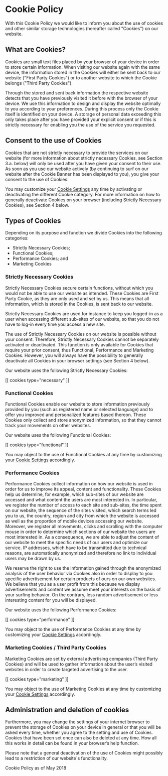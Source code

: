 # Cookie Policy

With this Cookie Policy we would like to inform you about the use of cookies and other similar storage technologies (hereafter called "Cookies") on our website.

## What are Cookies?

Cookies are small text files placed by your browser of your device in order to store certain information. When visiting our website again with the same device, the information stored in the Cookies will either be sent back to our website ("First Party Cookies") or to another website to which the Cookie belongs ("Third Party Cookies").

Through the stored and sent back information the respective website detects that you have previously visited it before with the browser of your device. We use this information to design and display the website optimally to you according to your preferences. During this process only the Cookie itself is identified on your device. A storage of personal data exceeding this only takes place after you have provided your explicit consent or if this is strictly necessary for enabling you the use of the service you requested.

## Consent to the use of Cookies

Cookies that are not strictly necessary to provide the services on our website (for more information about strictly necessary Cookies, see Section 3.a. below) will only be used after you have given your consent to their use. As soon as you use our website actively (by continuing to surf on our website after the Cookie Banner has been displayed to you), you give your consent to the use of Cookies.

You may customize your [Cookie Settings](#settings) any time by activating or deactivating the different Cookie category. For more information on how to generally deactivate Cookies on your browser (including Strictly Necessary Cookies), see Section 4 below.

## Types of Cookies

Depending on its purpose and function we divide Cookies into the following categories:

 - Strictly Necessary Cookies;
 - Functional Cookies;
 - Performance Cookies; and
 - Marketing Cookies

### Strictly Necessary Cookies

Strictly Necessary Cookies secure certain functions, without which you would not be able to use our website as intended. These Cookies are First Party Cookie, as they are only used and set by us. This means that all information, which is stored in the Cookies, is sent back to our website.

Strictly Necessary Cookies are used for instance to keep you logged-in as a user when accessing different sub-sites of our website, so that you do not have to log-in every time you access a new site.

The use of Strictly Necessary Cookies on our website is possible without your consent. Therefore, Strictly Necessary Cookies cannot be separately activated or deactivated. This function is only available for Cookies that require your prior consent, thus Functional, Performance and Marketing Cookies. However, you will always have the possibility to generally deactivate all Cookies in your browser settings (see Section 4 below).

Our website uses the following Strictly Necessary Cookies:

[[ cookies type="necessary" ]]

### Functional Cookies

Functional Cookies enable our website to store information previously provided by you (such as registered name or selected language) and to offer you improved and personalized features based thereon. These Cookies only collect and store anonymized information, so that they cannot track your movements on other websites.

Our website uses the following Functional Cookies:

[[ cookies type="functional" ]]

You may object to the use of Functional Cookies at any time by customizing your [Cookie Settings](#settings) accordingly.

### Performance Cookies

Performance Cookies collect information on how our website is used in order for us to improve its appeal, content and functionality. These Cookies help us determine, for example, which sub-sites of our website are accessed and what content the users are most interested in. In particular, we register the number of access to each site and sub-sites, the time spent on our website, the sequence of the sites visited, which search terms led you to us, the country, region and city from which the website is accessed as well as the proportion of mobile devices accessing our website. Moreover, we register all movements, clicks and scrolling with the computer mouse in order to determine which sections of our website the users are most interested in. As a consequence, we are able to adjust the content of our website to meet the specific needs of our users and optimize our service. IP addresses, which have to be transmitted due to technical reasons, are automatically anonymized and therefore no link to individual users may be drawn by us.

We reserve the right to use the information gained through the anonymized analysis of the user behavior via Cookies also in order to display to you specific advertisement for certain products of ours on our own websites. We believe that you as a user profit from this because we display advertisements and content we assume meet your interests on the basis of your surfing behavior. On the contrary, less random advertisement or less interesting content for you will be displayed.

Our website uses the following Performance Cookies:

[[ cookies type="performance" ]]

You may object to the use of Performance Cookies at any time by customizing your [Cookie Settings](#settings) accordingly.

### Marketing Cookies / Third Party Cookies

Marketing Cookies are set by external advertising companies (Third Party Cookies) and will be used to gather information about the user’s visited websites in order to create targeted advertising to the user.

[[ cookies type="marketing" ]]

You may object to the use of Marketing Cookies at any time by customizing your [Cookie Settings](#settings) accordingly.

## Administration and deletion of cookies

Furthermore, you may change the settings of your internet browser to prevent the storage of Cookies on your device in general or that you will be asked every time, whether you agree to the setting and use of Cookies. Cookies that have been set once can also be deleted at any time. How all this works in detail can be found in your browser’s help function.

Please note that a general deactivation of the use of Cookies might possibly lead to a restriction of our website´s functionality.

Cookie Policy as of May 2018

